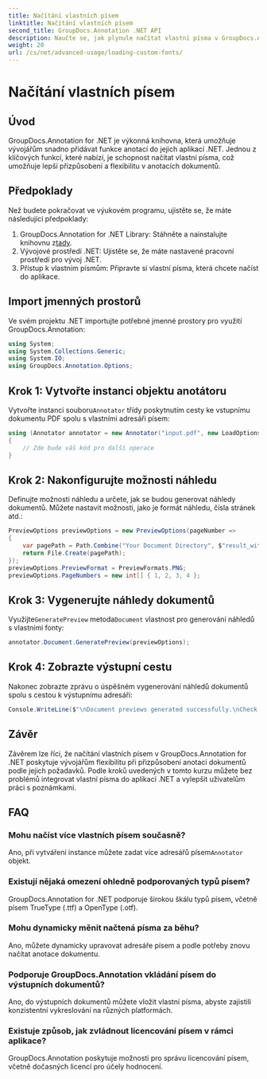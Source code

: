 ```yaml
---
title: Načítání vlastních písem
linktitle: Načítání vlastních písem
second_title: GroupDocs.Annotation .NET API
description: Naučte se, jak plynule načítat vlastní písma v GroupDocs.Annotation pro .NET, abyste vylepšili anotace dokumentů. Pro snadnou integraci postupujte podle našich pokynů krok za krokem.
weight: 20
url: /cs/net/advanced-usage/loading-custom-fonts/
---
```


# Načítání vlastních písem

## Úvod
GroupDocs.Annotation for .NET je výkonná knihovna, která umožňuje vývojářům snadno přidávat funkce anotací do jejich aplikací .NET. Jednou z klíčových funkcí, které nabízí, je schopnost načítat vlastní písma, což umožňuje lepší přizpůsobení a flexibilitu v anotacích dokumentů.
## Předpoklady
Než budete pokračovat ve výukovém programu, ujistěte se, že máte následující předpoklady:
1.  GroupDocs.Annotation for .NET Library: Stáhněte a nainstalujte knihovnu z[tady](https://releases.groupdocs.com/annotation/net/).
2. Vývojové prostředí .NET: Ujistěte se, že máte nastavené pracovní prostředí pro vývoj .NET.
3. Přístup k vlastním písmům: Připravte si vlastní písma, která chcete načíst do aplikace.

## Import jmenných prostorů
Ve svém projektu .NET importujte potřebné jmenné prostory pro využití GroupDocs.Annotation:
```csharp
using System;
using System.Collections.Generic;
using System.IO;
using GroupDocs.Annotation.Options;
```
## Krok 1: Vytvořte instanci objektu anotátoru
 Vytvořte instanci souboru`Annotator` třídy poskytnutím cesty ke vstupnímu dokumentu PDF spolu s vlastními adresáři písem:
```csharp
using (Annotator annotator = new Annotator("input.pdf", new LoadOptions { FontDirectories = new List<string> { Constants.GetFontDirectory() } }))
{
    // Zde bude váš kód pro další operace
}
```
## Krok 2: Nakonfigurujte možnosti náhledu
Definujte možnosti náhledu a určete, jak se budou generovat náhledy dokumentů. Můžete nastavit možnosti, jako je formát náhledu, čísla stránek atd.:
```csharp
PreviewOptions previewOptions = new PreviewOptions(pageNumber =>
{
    var pagePath = Path.Combine("Your Document Directory", $"result_with_font_{pageNumber}.png");
    return File.Create(pagePath);
});
previewOptions.PreviewFormat = PreviewFormats.PNG;
previewOptions.PageNumbers = new int[] { 1, 2, 3, 4 };
```
## Krok 3: Vygenerujte náhledy dokumentů
 Využijte`GeneratePreview` metoda`Document` vlastnost pro generování náhledů s vlastními fonty:
```csharp
annotator.Document.GeneratePreview(previewOptions);
```
## Krok 4: Zobrazte výstupní cestu
Nakonec zobrazte zprávu o úspěšném vygenerování náhledů dokumentů spolu s cestou k výstupnímu adresáři:
```csharp
Console.WriteLine($"\nDocument previews generated successfully.\nCheck output in {"Your Document Directory"}.");
```

## Závěr
Závěrem lze říci, že načítání vlastních písem v GroupDocs.Annotation for .NET poskytuje vývojářům flexibilitu při přizpůsobení anotací dokumentů podle jejich požadavků. Podle kroků uvedených v tomto kurzu můžete bez problémů integrovat vlastní písma do aplikací .NET a vylepšit uživatelům práci s poznámkami.
## FAQ
### Mohu načíst více vlastních písem současně?
 Ano, při vytváření instance můžete zadat více adresářů písem`Annotator` objekt.
### Existují nějaká omezení ohledně podporovaných typů písem?
GroupDocs.Annotation for .NET podporuje širokou škálu typů písem, včetně písem TrueType (.ttf) a OpenType (.otf).
### Mohu dynamicky měnit načtená písma za běhu?
Ano, můžete dynamicky upravovat adresáře písem a podle potřeby znovu načítat anotace dokumentu.
### Podporuje GroupDocs.Annotation vkládání písem do výstupních dokumentů?
Ano, do výstupních dokumentů můžete vložit vlastní písma, abyste zajistili konzistentní vykreslování na různých platformách.
### Existuje způsob, jak zvládnout licencování písem v rámci aplikace?
GroupDocs.Annotation poskytuje možnosti pro správu licencování písem, včetně dočasných licencí pro účely hodnocení.